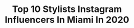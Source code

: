 ---
title: Top 10 Stylists Instagram Influencers In Miami In 2020
description: >-
  Find top stylists Instagram influencers in Miami in 2020. Most popular hashtags: #makeup #model #fashion #stylist.
platform: Instagram
profiles:
  - username: "lawrencepgivens"
    fullname: >-
      Lawrence P Givens
    location: "United States"
    followers: 21193
    engagement: 100
    commentsToLikes: 0.073288
    id: ck14igqfffbfl0i19q94nls3q
    verified: false
    hashtags: "#hair, #bridalfashion, #wbff, #cabo"
  - username: "alex_eissinger"
    fullname: >-
      Alexandria Eissinger 🇩🇰🇺🇸
    location: "United States"
    followers: 24835
    engagement: 283
    commentsToLikes: 0.034846
    id: ck5hq5i5jsja60i11jm2gimb2
    verified: false
    hashtags: "#makeuptutorial, #nature, #lensdotme, #mascara"
  - username: "liandrasalles"
    fullname: >-
      LIANDRA SALLES
    location: "United States"
    followers: 17320
    engagement: 177
    commentsToLikes: 0.068956
    id: ck55kzrhw0g6m0i11fl4etdc4
    verified: false
    hashtags: "#mondays, #essenceyogionthego, #essenceyogi, #nyfw"
  - username: "jonathanestradanieves"
    fullname: >-
      Jonathan Estrada
    location: "United States"
    followers: 27775
    engagement: 260
    commentsToLikes: 0.010344
    id: ck5qcbcdwpqxx0i113b6vejn5
    verified: false
    hashtags: "#navidadesenpuertorico, #papanoel, #shoppingaddict, #outfitandexplore"
  - username: "_hairbyritz"
    fullname: >-
      H a i r B y R I T Z 💇🏾‍♀️🇭🇹
    location: "United States"
    followers: 74839
    engagement: 570
    commentsToLikes: 0.008240
    id: ck13am1q4r1ck0i19r7perq4u
    verified: false
    hashtags: "#youtubekid, #hairbyritz, #melanin, #naturalhairdaily"
  - username: "stylesbyhips"
    fullname: >-
      💜The Purple Head Stylist💜
    location: "United States"
    followers: 37344
    engagement: 69
    commentsToLikes: 0.032565
    id: ck0vzlbnw9nw60i191t6qytqj
    verified: false
    hashtags: "#microtwist, #miamibraider, #neatboxbraids, #seneglesetwists"
  - username: "jlondonostyle"
    fullname: >-
      Juanita Londono
    location: "United States"
    followers: 95740
    engagement: 330
    commentsToLikes: 0.056386
    id: ck0udwvmvk3b20i19tswvpc6y
    verified: false
    hashtags: "#sobewff, #corsairandsobe, #newpost, #rentimessquare"
  - username: "brooke_barrera"
    fullname: >-
      Brookie 🍒
    location: "United States"
    followers: 7818
    engagement: 1333
    commentsToLikes: 0.023363
    id: ck6tyux3q601p0j71raik6ptj
    verified: false
    hashtags: "#thanksgivingdinner, #siswimsuit, #miami, #miamibeach"
  - username: "abbyrmooring"
    fullname: >-
      ✨ABBY MOORING✨
    location: "United States"
    followers: 356145
    engagement: 316
    commentsToLikes: 0.002401
    id: ck15ruq8h9t2s0i19i7uvh1b5
    verified: false
    hashtags: "#canonphotography, #heyjenlookatme, #wilheminamodels, #body"
  - username: "leurbanop"
    fullname: >-
      Luis Enrique Urbano
    location: "United States"
    followers: 40915
    engagement: 150
    commentsToLikes: 0.050386
    id: ck5c44t0g0m430i117mwkhf1b
    verified: false
    hashtags: "#covid, #home, #sunrise, #viajes"
---